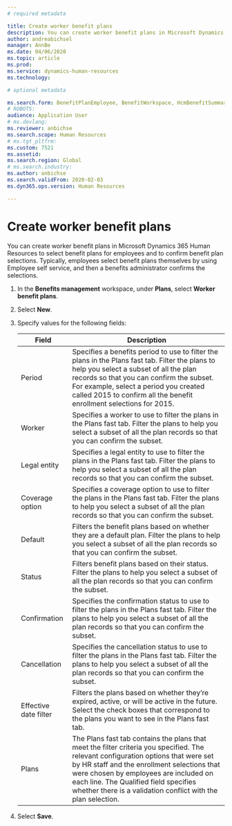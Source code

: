 ```yaml
---
# required metadata

title: Create worker benefit plans
description: You can create worker benefit plans in Microsoft Dynamics 365 Human Resources to select benefit plans for employees and to confirm benefit plan selections.
author: andreabichsel
manager: AnnBe
ms.date: 04/06/2020
ms.topic: article
ms.prod: 
ms.service: dynamics-human-resources
ms.technology: 

# optional metadata

ms.search.form: BenefitPlanEmployee, BenefitWorkspace, HcmBenefitSummaryPart
# ROBOTS: 
audience: Application User
# ms.devlang: 
ms.reviewer: anbichse
ms.search.scope: Human Resources
# ms.tgt_pltfrm: 
ms.custom: 7521
ms.assetid: 
ms.search.region: Global
# ms.search.industry: 
ms.author: anbichse
ms.search.validFrom: 2020-02-03
ms.dyn365.ops.version: Human Resources

---
```


# Create worker benefit plans

You can create worker benefit plans in Microsoft Dynamics 365 Human Resources to select benefit plans for employees and to confirm benefit plan selections. Typically, employees select benefit plans themselves by using Employee self service, and then a benefits administrator confirms the selections. 

1. In the **Benefits management** workspace, under **Plans**, select **Worker benefit plans**.

2. Select **New**.

3. Specify values for the following fields:

   | Field | Description |
   | --- | --- |
   | Period | Specifies a benefits period to use to filter the plans in the Plans fast tab. Filter the plans to help you select a subset of all the plan records so that you can confirm the subset. For example, select a period you created called 2015 to confirm all the benefit enrollment selections for 2015. |
   | Worker | Specifies a worker to use to filter the plans in the Plans fast tab. Filter the plans to help you select a subset of all the plan records so that you can confirm the subset. |
   | Legal entity | Specifies a legal entity to use to filter the plans in the Plans fast tab. Filter the plans to help you select a subset of all the plan records so that you can confirm the subset. |
   | Coverage option | Specifies a coverage option to use to filter the plans in the Plans fast tab. Filter the plans to help you select a subset of all the plan records so that you can confirm the subset. |
   | Default | Filters the benefit plans based on whether they are a default plan. Filter the plans to help you select a subset of all the plan records so that you can confirm the subset. |
   | Status | Filters benefit plans based on their status. Filter the plans to help you select a subset of all the plan records so that you can confirm the subset. |
   | Confirmation | Specifies the confirmation status to use to filter the plans in the Plans fast tab. Filter the plans to help you select a subset of all the plan records so that you can confirm the subset. |
   | Cancellation | Specifies the cancellation status to use to filter the plans in the Plans fast tab. Filter the plans to help you select a subset of all the plan records so that you can confirm the subset. |
   | Effective date filter | Filters the plans based on whether they’re expired, active, or will be active in the future. Select the check boxes that correspond to the plans you want to see in the Plans fast tab. |
   | Plans | The Plans fast tab contains the plans that meet the filter criteria you specified. The relevant configuration options that were set by HR staff and the enrollment selections that were chosen by employees are included on each line. The Qualified field specifies whether there is a validation conflict with the plan selection. |

4. Select **Save**.
